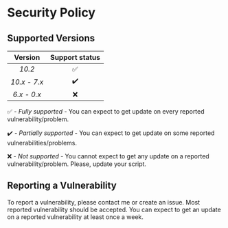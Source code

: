 # Security Policy

## Supported Versions

| Version | Support status |
| :-: | :-: |
| _10.2_ | :white_check_mark: |
| _10.x - 7.x_ | :heavy_check_mark: |
| _6.x - 0.x_ | :x: |

:white_check_mark: - _Fully supported_ - You can expect to get update on every reported vulnerability/problem.

:heavy_check_mark: - _Partially supported_ - You can expect to get update on some reported vulnerabilities/problems.

:x: - _Not supported_ - You cannot expect to get any update on a reported vulnerability/problem. Please, update your script.

## Reporting a Vulnerability

To report a vulnerability, please contact me or create an issue.
Most reported vulnerability should be accepted. You can expect to get 
an update on a reported vulnerability at least once a week.
